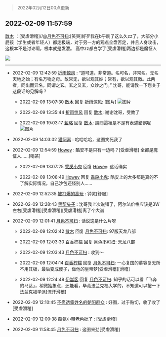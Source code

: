 > 2022年02月12日00点更新
<link rel="stylesheet" href="https://cdn.jsdelivr.net/gh/taotie6/sampleJSON@main/css/photo_show.css">
<meta name="referrer" content="no-referrer" />


 ## 2022-02-09 11:57:59 

 [㪚木](https://www.coolapk.com/feed/33411503?shareKey=ZjM3YjhhMTFmZjcwNjIwMzNjYTc~) ：[受虐滑稽]//<a class="feed-link-uname" href="/u/月色不可扫">@月色不可扫</a>:[笑哭]好歹我在b乎刷了这么久zz了，大部分小屁孩（学生或者年轻人）都走极端，对于另一方的观点全盘否定，并且人身攻击，这根本不是讨论啊，根本就是发泄。
高中zz都白学了[受虐滑稽]两边都是魔怔人 

<div class="album">
<img class="img-item" src="https://image.coolapk.com/feed/2022/0209/10/1081091_ff1d3734_4682_5723_512@322x322.gif" />
</div>

 ------- 

- 2022-02-09 12:42:59 [折雨惊风](uid=15246697) : “道可道，非常道。名可名，非常名。无名天地之始；有名万物之母。故常无，欲以观其妙；常有，欲以观其徼。此两者，同出而异名，同谓之玄。玄之又玄，众妙之门。”
沈哥，能请教一下您关于这段话的见解吗？ 

    - 2022-02-09 13:07:30 [㪚木](uid=1081091) 回复 [折雨惊风](uid=15246697): [图片] ![图片](https://image.coolapk.com/feed/2022/0209/13/1081091_df3913b8_3249_5262_37@645x4814.jpeg)

    - 2022-02-09 13:35:44 [折雨惊风](uid=15246697) 回复 [㪚木](uid=1081091): 谢谢沈哥，受教了 

    - 2022-02-09 19:03:17 [藍略](uid=4334799) 回复 [㪚木](uid=1081091): 請問這裡是不是有表述錯誤呢 ![图片](https://image.coolapk.com/feed/2022/0209/19/4334799_d48931d5_4569_888_298@323x83.jpeg)

- 2022-02-09 14:03:02 [猫阿离](uid=491974) : 哈哈哈哈，这图笑死我了 

- 2022-02-09 12:54:59 [Howey](uid=2814167) : 酷安不是只有一边吗？[受虐滑稽]
全都是魔怔人……[喝茶] 

    - 2022-02-09 13:07:25 [乖戾小鬼](uid=3038000) 回复 [Howey](uid=2814167): 这话确实 

    - 2022-02-09 13:08:49 [Howey](uid=2814167) 回复 [乖戾小鬼](uid=3038000): 酷安上的大多都是真的不了解实际情况，自己沙包还怪别人…… 

- 2022-02-09 12:52:35 [被打爆的高玩](uid=4091765) : 钟灵[舒服] 

- 2022-02-09 12:28:43 [黑帮头子](uid=2838832) : 沈哥我上次说错了，阿尔法价格应该是3W左右[受虐滑稽][受虐滑稽][受虐滑稽]离了个大谱 

- 2022-02-09 12:01:41 [月色不可扫](uid=3639201) : 话说这是什么片呀 

    - 2022-02-09 12:02:42 [㪚木](uid=1081091) 回复 [月色不可扫](uid=3639201): 97版天龙八部 

    - 2022-02-09 12:03:30 [百香柠檬](uid=2068085) 回复 [月色不可扫](uid=3639201): 天龙八部 

    - 2022-02-09 12:03:43 [月色不可扫](uid=3639201) : 收到～ 

    - 2022-02-09 12:04:14 [百香柠檬](uid=2068085) 回复 [月色不可扫](uid=3639201): 一心复国的慕容复无所不用其极，最后变成傻子，做他的皇帝梦[受虐滑稽][滑稽] 

    - 2022-02-09 12:24:48 [伊嵩客](uid=1080769) 回复 [月色不可扫](uid=3639201): 知乎的话可以看「飞奔的马达」，稍微抽象点，还能看，毕竟法兰克福大学的，不知道可以搜一下法兰克福学派[流汗滑稽] 

- 2022-02-09 12:10:45 [不愿透露姓名的朝阳群众](uid=2170943) : 好图，过于贴切，收了收了[受虐滑稽] 

- 2022-02-09 12:00:38 [酷氨小鞭老色批了](uid=2031667) : [受虐滑稽] 

- 2022-02-09 11:58:45 [月色不可扫](uid=3639201) : 这图来劲[受虐滑稽] 

